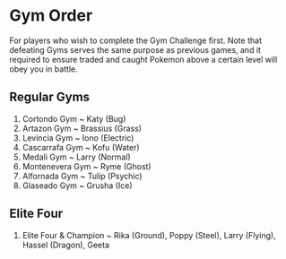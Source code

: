 # Gym Order

For players who wish to complete the Gym Challenge first. Note that defeating Gyms serves the same purpose as previous games, and it required to ensure traded and caught Pokemon above a certain level will obey you in battle.

## Regular Gyms
1. Cortondo Gym ~ Katy (Bug)
2. Artazon Gym ~ Brassius (Grass)
3. Levincia Gym ~ Iono (Electric)
4. Cascarrafa Gym ~ Kofu (Water)
5. Medali Gym ~ Larry (Normal)
6. Montenevera Gym ~ Ryme (Ghost)
7. Alfornada Gym ~ Tulip (Psychic)
8. Glaseado Gym ~ Grusha (Ice)

## Elite Four
1. Elite Four & Champion ~ Rika (Ground), Poppy (Steel), Larry (Flying), Hassel (Dragon), Geeta
